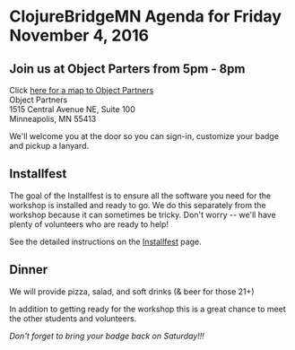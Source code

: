 ClojureBridgeMN Agenda for Friday November 4, 2016
==================================================

## Join us at Object Parters from 5pm - 8pm

Click [here for a map to Object Partners](https://www.google.com/maps/place/Object+Partners,+Inc./@45.00383,-93.246663,15z/data=!4m5!3m4!1s0x0:0x7aa28667aea9f3c2!8m2!3d45.00383!4d-93.246663) <br/>
Object Partners <br/>
1515 Central Avenue NE, Suite 100 <br/>
Minneapolis, MN 55413

We'll welcome you at the door so you can sign-in, customize your
badge and pickup a lanyard.

## Installfest

The goal of the Installfest is to ensure all the software you
need for the workshop is installed and ready to go. We do this
separately from the workshop because it can sometimes be tricky.
Don't worry -- we'll have plenty of volunteers who are ready to help!

See the detailed instructions on the [Installfest](setup.md) page.

## Dinner

We will provide pizza, salad, and soft drinks (& beer for those 21+)

In addition to getting ready for the workshop this is
a great chance to meet the other students and volunteers.

*Don't forget to bring your badge back on Saturday!!!*

